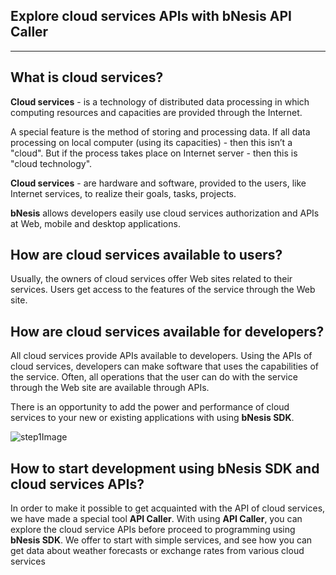 
## **Explore cloud services APIs with bNesis API Caller**  
-------------------------------------------------------------------------------------

## **What is cloud services?**  

**Cloud services** - is a technology of distributed data processing in which computing resources and capacities are provided through the Internet.

A special feature is the method of storing and processing data. If all data processing on local computer (using its capacities) - then this isn’t a "cloud". But if the process takes place on Internet server - then this is "cloud technology".

**Cloud services** - are hardware and software, provided to the users, like Internet services, to realize their goals, tasks, projects.

**bNesis** allows developers easily use cloud services authorization and APIs at Web, mobile and desktop applications.

## **How are cloud services available to users?**   

Usually, the owners of cloud services offer Web sites related to their services. Users get access to the features of the service through the Web site.

## **How are cloud services available for developers?**  

All cloud services provide APIs available to developers. Using the APIs of cloud services, developers can make software that uses the capabilities of the service. Often, all operations that the user can do with the service through the Web site are available through APIs.

There is an opportunity to add the power and performance of cloud services to your new or existing applications with using **bNesis SDK**.

![step1Image](https://raw.githubusercontent.com/bNesisDeveloper/bNesis/master/Docs/Guide/Step1.png=640x480)

## **How to start development using bNesis SDK and cloud services APIs?**  

In order to make it possible to get acquainted with the API of cloud services, we have made a special tool **API Caller**. With using **API Caller**, you can explore the cloud service APIs before proceed to programming using **bNesis SDK**.
We offer to start with simple services, and see how you can get data about weather forecasts or exchange rates from various cloud services
